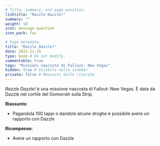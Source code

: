 ```yaml
---
# Title, summary, and page position.
linktitle: "Razzle Dazzle!" 
summary: ""
weight: 10
icon: message-question
icon_pack: fas

# Page metadata.
title: "Razzle Dazzle!"
date: 2022-11-15
type: book # Do not modify.
commentable: true
tags: "Missioni nascoste di Fallout: New Vegas"
hidden: true # Visibile nella sidebar
private: false # Nascosto dalle ricerche
---
```


<div class="fnv">


*Razzle Dazzle!* è una missione nascosta di Fallout: New Vegas. È data da Dazzle nel cortile del Gomorrah sulla Strip.


**Riassunto**:
- Pagandola 100 tappi o dandole alcune droghe è possibile avere un rapporto con Dazzle




**Ricompense**:
- Avere un rapporto con Dazzle


</div>


